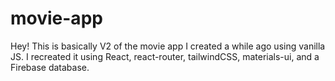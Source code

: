# movie-app

Hey! This is basically V2 of the movie app I created a while ago using vanilla JS. I recreated it using React, react-router, tailwindCSS, materials-ui, and a Firebase database.
